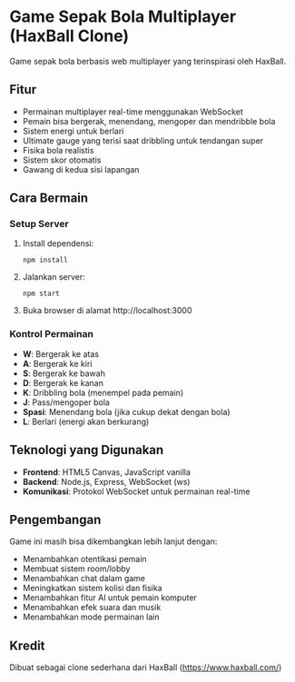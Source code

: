 # Game Sepak Bola Multiplayer (HaxBall Clone)

Game sepak bola berbasis web multiplayer yang terinspirasi oleh HaxBall.

## Fitur

- Permainan multiplayer real-time menggunakan WebSocket
- Pemain bisa bergerak, menendang, mengoper dan mendribble bola
- Sistem energi untuk berlari
- Ultimate gauge yang terisi saat dribbling untuk tendangan super
- Fisika bola realistis
- Sistem skor otomatis
- Gawang di kedua sisi lapangan

## Cara Bermain

### Setup Server

1. Install dependensi:

   ```
   npm install
   ```

2. Jalankan server:

   ```
   npm start
   ```

3. Buka browser di alamat http://localhost:3000

### Kontrol Permainan

- **W**: Bergerak ke atas
- **A**: Bergerak ke kiri
- **S**: Bergerak ke bawah
- **D**: Bergerak ke kanan
- **K**: Dribbling bola (menempel pada pemain)
- **J**: Pass/mengoper bola
- **Spasi**: Menendang bola (jika cukup dekat dengan bola)
- **L**: Berlari (energi akan berkurang)

## Teknologi yang Digunakan

- **Frontend**: HTML5 Canvas, JavaScript vanilla
- **Backend**: Node.js, Express, WebSocket (ws)
- **Komunikasi**: Protokol WebSocket untuk permainan real-time

## Pengembangan

Game ini masih bisa dikembangkan lebih lanjut dengan:

- Menambahkan otentikasi pemain
- Membuat sistem room/lobby
- Menambahkan chat dalam game
- Meningkatkan sistem kolisi dan fisika
- Menambahkan fitur AI untuk pemain komputer
- Menambahkan efek suara dan musik
- Menambahkan mode permainan lain

## Kredit

Dibuat sebagai clone sederhana dari HaxBall (https://www.haxball.com/)

